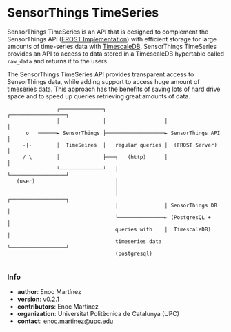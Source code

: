 # SensorThings TimeSeries #


SensorThings TimeSeries is an API that is designed to complement the SensorThings API ([FROST Implementation](https://github.com/FraunhoferIOSB/FROST-Server)) with efficient storage for large amounts of time-series data with [TimescaleDB](https://timescaledb.com). SensorThings TimeSeries provides an API to access to data stored in a TimescaleDB hypertable called `raw_data` and returns it to the users.

The SensorThings TimeSeries API provides transparent access to SensorThings data, while adding support to access huge amount of timeseries data. This approach has the benefits of saving lots of hard drive space and to speed up queries retrieving great amounts of data.

```
                ┌──────────────┐                   ┌──────────────────┐
                │              │                   │                  │
      o   ──────► SensorThings ├───────────────────► SensorThings API │
     -|-        │  TimeSeires  │   regular queries │  (FROST Server)  │
     / \        │              ├───┐   (http)      │                  │
                └──────────────┘   │               └──────────────────┘
   (user)                          │
                                   │
                                   │               ┌──────────────────┐
                                   │               │ SensorThings DB  │
                                   └───────────────► (PostgresQL +    │
                                   queries with    │  TimescaleDB)    │
                                   timeseries data └──────────────────┘
                                   (postgresql)


```


### Info ###

* **author**: Enoc Martínez
* **version**: v0.2.1
* **contributors**: Enoc Martínez 
* **organization**: Universitat Politècnica de Catalunya (UPC)
* **contact**: enoc.martinez@upc.edu